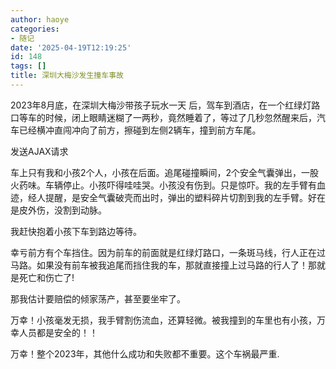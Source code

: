 ```yaml
---
author: haoye
categories:
- 随记
date: '2025-04-19T12:19:25'
id: 148
tags: []
title: 深圳大梅沙发生撞车事故
---
```


2023年8月底，在深圳大梅沙带孩子玩水一天
后，驾车到酒店，在一个红绿灯路口等车的时候，闭上眼睛迷糊了一两秒，竟然睡着了，等过了几秒忽然醒来后，汽车已经横冲直闯冲向了前方，擦碰到左侧2辆车，撞到前方车尾。

发送AJAX请求

车上只有我和小孩2个人，小孩在后面。追尾碰撞瞬间，2个安全气囊弹出，一股火药味。车辆停止。小孩吓得哇哇哭。小孩没有伤到。只是惊吓。我的左手臂有血迹，经人提醒，是安全气囊破壳而出时，弹出的塑料碎片切割到我的左手臂。好在是皮外伤，没割到动脉。

我赶快抱着小孩下车到路边等待。

幸亏前方有个车挡住。因为前车的前面就是红绿灯路口，一条斑马线，行人正在过马路。如果没有前车被我追尾而挡住我的车，那就直接撞上过马路的行人了！那就是死亡和伤亡了!

那我估计要赔偿的倾家荡产，甚至要坐牢了。

万幸！小孩毫发无损，我手臂割伤流血，还算轻微。被我撞到的车里也有小孩，万幸人员都是安全的！！

万幸！整个2023年，其他什么成功和失败都不重要。这个车祸最严重.

